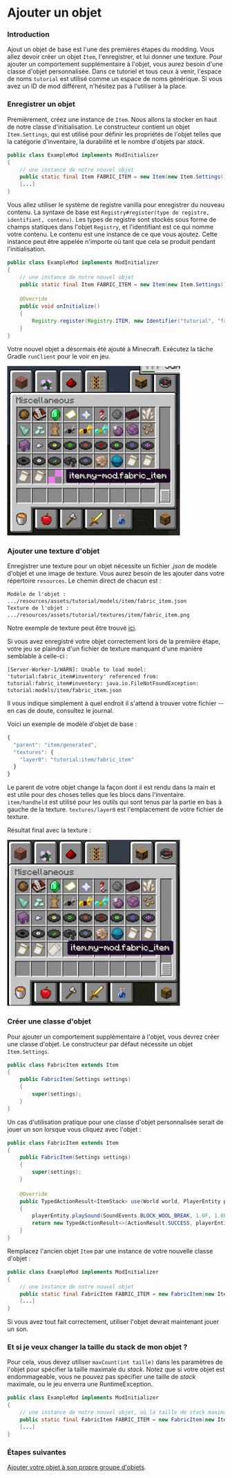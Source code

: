 # Ajouter un objet

### Introduction

Ajout un objet de base est l'une des premières étapes du modding. Vous
allez devoir créer un objet `Item`, l'enregistrer, et lui donner une
texture. Pour ajouter un comportement supplémentaire à l'objet, vous
aurez besoin d'une classe d'objet personnalisée. Dans ce tutoriel et
tous ceux à venir, l'espace de noms `tutorial` est utilisé comme un
espace de noms générique. Si vous avez un ID de mod différent, n'hésitez
pas à l'utiliser à la place.

### Enregistrer un objet

Premièrement, créez une instance de `Item`. Nous allons la stocker en
haut de notre classe d'initialisation. Le constructeur contient un objet
`Item.Settings`, qui est utilisé pour définir les propriétés de l'objet
telles que la catégorie d'inventaire, la durabilité et le nombre
d'objets par *stack*.

```java
public class ExampleMod implements ModInitializer
{
    // une instance de notre nouvel objet
    public static final Item FABRIC_ITEM = new Item(new Item.Settings().group(ItemGroup.MISC));
    [...]
}
```

Vous allez utiliser le système de registre vanilla pour enregistrer du
nouveau contenu. La syntaxe de base est `Registry#register(type de
registre, identifiant, contenu)`. Les types de registre sont stockés
sous forme de champs statiques dans l'objet `Registry`, et l'identifiant
est ce qui nomme votre contenu. Le contenu est une instance de ce que
vous ajoutez. Cette instance peut être appelée n'importe où tant que
cela se produit pendant l'initialisation.

```java
public class ExampleMod implements ModInitializer
{
    // une instance de notre nouvel objet
    public static final Item FABRIC_ITEM = new Item(new Item.Settings().group(ItemGroup.MISC));
      
    @Override
    public void onInitialize()
    {
        Registry.register(Registry.ITEM, new Identifier("tutorial", "fabric_item"), FABRIC_ITEM);
    } 
}
```

Votre nouvel objet a désormais été ajouté à Minecraft. Exécutez la tâche
Gradle `runClient` pour le voir en jeu.

![](../../images/tutorial/2019-02-17_16.50.44.png)

### Ajouter une texture d'objet

Enregistrer une texture pour un objet nécessite un fichier *.json* de
modèle d'objet et une image de texture. Vous aurez besoin de les ajouter
dans votre répertoire `resources`. Le chemin direct de chacun est :

```
Modèle de l'objet : .../resources/assets/tutorial/models/item/fabric_item.json
Texture de l'objet : .../resources/assets/tutorial/textures/item/fabric_item.png
```

Notre exemple de texture peut être trouvé
[ici](https://i.imgur.com/CqLSMEQ.png).

Si vous avez enregistré votre objet correctement lors de la première
étape, votre jeu se plaindra d'un fichier de texture manquant d'une
manière semblable à celle-ci :

```
[Server-Worker-1/WARN]: Unable to load model: 'tutorial:fabric_item#inventory' referenced from: tutorial:fabric_item#inventory: java.io.FileNotFoundException: tutorial:models/item/fabric_item.json
```

Il vous indique simplement à quel endroit il s'attend à trouver votre
fichier -- en cas de doute, consultez le journal.

Voici un exemple de modèle d'objet de base :

```JavaScript
{
  "parent": "item/generated",
  "textures": {
    "layer0": "tutorial:item/fabric_item"
  }
}
```

Le parent de votre objet change la façon dont il est rendu dans la main
et est utile pour des choses telles que les blocs dans l'inventaire.
`item/handheld` est utilisé pour les outils qui sont tenus par la partie
en bas à gauche de la texture. `textures/layer0` est l'emplacement de
votre fichier de texture.

Résultat final avec la texture :

![](../../images/tutorial/item_texture.png)

### Créer une classe d'objet

Pour ajouter un comportement supplémentaire à l'objet, vous devrez créer
une classe d'objet. Le constructeur par défaut nécessite un objet
`Item.Settings`.

```java
public class FabricItem extends Item
{
    public FabricItem(Settings settings)
    {
        super(settings);
    }
}
```

Un cas d'utilisation pratique pour une classe d'objet personnalisée
serait de jouer un son lorsque vous cliquez avec l'objet :

```java
public class FabricItem extends Item
{
    public FabricItem(Settings settings)
    {
        super(settings);
    }
      
    @Override
    public TypedActionResult<ItemStack> use(World world, PlayerEntity playerEntity, Hand hand)
    {
        playerEntity.playSound(SoundEvents.BLOCK_WOOL_BREAK, 1.0F, 1.0F);
        return new TypedActionResult<>(ActionResult.SUCCESS, playerEntity.getStackInHand(hand));
    }
}
```

Remplacez l'ancien objet `Item` par une instance de votre nouvelle
classe d'objet :

```java
public class ExampleMod implements ModInitializer
{
    // une instance de notre nouvel objet
    public static final FabricItem FABRIC_ITEM = new FabricItem(new Item.Settings().group(ItemGroup.MISC));
    [...]
}
```

Si vous avez tout fait correctement, utiliser l'objet devrait maintenant
jouer un son.

### Et si je veux changer la taille du stack de mon objet ?

Pour cela, vous devez utiliser `maxCount(int taille)` dans les
paramètres de l'objet pour spécifier la taille maximale du *stack*.
Notez que si votre objet est endommageable, vous ne pouvez pas spécifier
une taille de *stack* maximale, ou le jeu enverra une RuntimeException.

```java
public class ExampleMod implements ModInitializer
{
    // une instance de notre nouvel objet, où la taille de stack maximale est 16
    public static final FabricItem FABRIC_ITEM = new FabricItem(new Item.Settings().group(ItemGroup.MISC).maxCount(16));
    [...]
}
```

### Étapes suivantes

[Ajouter votre objet à son propre groupe
d'objets](../../fr/tutoriel/groupes_objets.md).
